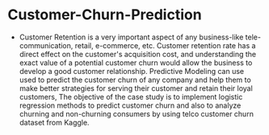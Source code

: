 # Customer-Churn-Prediction

- Customer Retention is a very important aspect of any business-like tele-communication, retail, e-commerce, etc. Customer retention rate has a direct effect on the customer's acquisition cost, and understanding the exact value of a potential customer churn would allow the business to develop a good customer relationship.  Predictive Modeling can use used to predict the customer churn of any company and help them to make better strategies for serving their customer and retain their loyal customers, The objective of the case study is to implement logistic regression methods to predict customer churn and also to analyze churning and non-churning consumers by using telco customer churn dataset from Kaggle.                                                                                                                          

